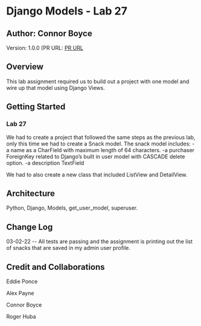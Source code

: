 # Django Models - Lab 27

## Author: Connor Boyce

Version: 1.0.0 (PR URL: [PR URL]()

## Overview

This lab assignment required us to build out a project with one model and wire up that model using Django Views.

## Getting Started

### Lab 27

We had to create a project that followed the same steps as the previous lab, only this time we had to create a Snack model. The snack model includes:
-a name as a CharField with maximum length of 64 characters.
-a purchaser ForeignKey related to Django’s built in user model with CASCADE delete option.
-a description TextField

We had to also create a new class that included ListView and DetailView.

## Architecture

Python, Django, Models, get_user_model, superuser.

## Change Log

03-02-22 -- All tests are passing and the assignment is printing out the list of snacks that are saved in my admin user profile.

## Credit and Collaborations

Eddie Ponce

Alex Payne

Connor Boyce

Roger Huba
